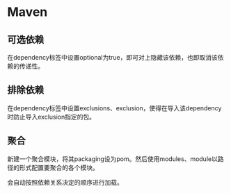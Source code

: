 # Maven
## 可选依赖
在dependency标签中设置optional为true，即可对上隐藏该依赖，也即取消该依赖的传递性。
## 排除依赖
在dependency标签中设置exclusions、exclusion，使得在导入该dependency时防止导入exclusion指定的包。
## 聚合
新建一个聚合模块，将其packaging设为pom。然后使用modules、module以路径的形式配置要聚合的各个模块。

会自动按照依赖关系决定的顺序进行加载。
